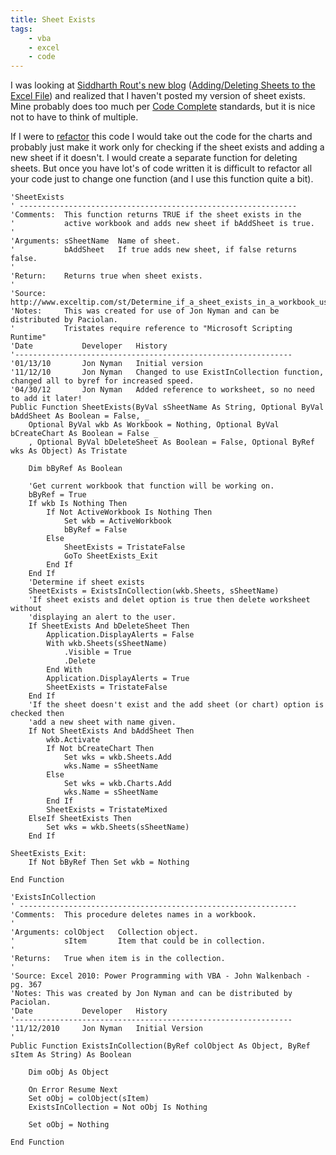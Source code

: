 ```yaml
---
title: Sheet Exists
tags:
    - vba
    - excel
    - code
---
```


I was looking at <a href="http://www.siddharthrout.com">Siddharth Rout's new blog</a> (<a href="http://www.siddharthrout.com/2012/09/10/addingdeleting-sheets-to-the-excel-file/">Adding/Deleting Sheets to the Excel File</a>) and realized that I haven't posted my version of sheet exists. Mine probably does too much per <a href="http://www.amazon.com/Code-Complete-Practical-Handbook-Construction/dp/0735619670/ref=sr_1_1?ie=UTF8&qid=1347565033&sr=8-1&keywords=code+complete">Code Complete</a> standards, but it is nice not to have to think of multiple.

If I were to <a href="http://en.wikipedia.org/wiki/Refactor">refactor</a> this code I would take out the code for the charts and probably just make it work only for checking if the sheet exists and adding a new sheet if it doesn't. I would create a separate function for deleting sheets. But once you have lot's of code written it is difficult to refactor all your code just to change one function (and I use this function quite a bit).

```vbscript
'SheetExists
' --------------------------------------------------------------
'Comments:  This function returns TRUE if the sheet exists in the
'           active workbook and adds new sheet if bAddSheet is true.
'
'Arguments: sSheetName  Name of sheet.
'           bAddSheet   If true adds new sheet, if false returns false.
'
'Return:    Returns true when sheet exists.
'
'Source:    http://www.exceltip.com/st/Determine_if_a_sheet_exists_in_a_workbook_using_VBA_in_Microsoft_Excel/485.html
'Notes:     This was created for use of Jon Nyman and can be distributed by Paciolan.
'           Tristates require reference to "Microsoft Scripting Runtime"
'Date           Developer   History
'--------------------------------------------------------------
'01/13/10       Jon Nyman   Initial version
'11/12/10       Jon Nyman   Changed to use ExistInCollection function, changed all to byref for increased speed.
'04/30/12       Jon Nyman   Added reference to worksheet, so no need to add it later!
Public Function SheetExists(ByVal sSheetName As String, Optional ByVal bAddSheet As Boolean = False, _
    Optional ByVal wkb As Workbook = Nothing, Optional ByVal bCreateChart As Boolean = False _
    , Optional ByVal bDeleteSheet As Boolean = False, Optional ByRef wks As Object) As Tristate

    Dim bByRef As Boolean

    'Get current workbook that function will be working on.
    bByRef = True
    If wkb Is Nothing Then
        If Not ActiveWorkbook Is Nothing Then
            Set wkb = ActiveWorkbook
            bByRef = False
        Else
            SheetExists = TristateFalse
            GoTo SheetExists_Exit
        End If
    End If
    'Determine if sheet exists
    SheetExists = ExistsInCollection(wkb.Sheets, sSheetName)
    'If sheet exists and delet option is true then delete worksheet without
    'displaying an alert to the user.
    If SheetExists And bDeleteSheet Then
        Application.DisplayAlerts = False
        With wkb.Sheets(sSheetName)
            .Visible = True
            .Delete
        End With
        Application.DisplayAlerts = True
        SheetExists = TristateFalse
    End If
    'If the sheet doesn't exist and the add sheet (or chart) option is checked then
    'add a new sheet with name given.
    If Not SheetExists And bAddSheet Then
        wkb.Activate
        If Not bCreateChart Then
            Set wks = wkb.Sheets.Add
            wks.Name = sSheetName
        Else
            Set wks = wkb.Charts.Add
            wks.Name = sSheetName
        End If
        SheetExists = TristateMixed
    ElseIf SheetExists Then
        Set wks = wkb.Sheets(sSheetName)
    End If

SheetExists_Exit:
    If Not bByRef Then Set wkb = Nothing

End Function
```

```vbscript
'ExistsInCollection
' --------------------------------------------------------------
'Comments:  This procedure deletes names in a workbook.
'
'Arguments: colObject   Collection object.
'           sItem       Item that could be in collection.
'
'Returns:   True when item is in the collection.
'
'Source: Excel 2010: Power Programming with VBA - John Walkenbach - pg. 367
'Notes: This was created by Jon Nyman and can be distributed by Paciolan.
'Date           Developer   History
'--------------------------------------------------------------
'11/12/2010     Jon Nyman   Initial Version
'
Public Function ExistsInCollection(ByRef colObject As Object, ByRef sItem As String) As Boolean

    Dim oObj As Object

    On Error Resume Next
    Set oObj = colObject(sItem)
    ExistsInCollection = Not oObj Is Nothing

    Set oObj = Nothing

End Function
```
